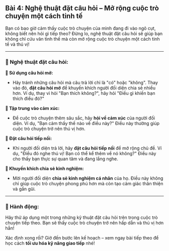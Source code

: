 ## Bài 4: Nghệ thuật đặt câu hỏi – Mở rộng cuộc trò chuyện một cách tinh tế

Bạn có bao giờ cảm thấy cuộc trò chuyện của mình đang đi vào ngõ cụt, không biết nên hỏi gì tiếp theo? Đừng lo, nghệ thuật đặt câu hỏi sẽ giúp bạn không chỉ cứu vãn tình thế mà còn mở rộng cuộc trò chuyện một cách tinh tế và thú vị!

---

### 📌 Nghệ thuật đặt câu hỏi:

**🔹 Sử dụng câu hỏi mở:**
- Hãy tránh những câu hỏi mà câu trả lời chỉ là "có" hoặc "không". Thay vào đó, **đặt câu hỏi mở** để khuyến khích người đối diện chia sẻ nhiều hơn. Ví dụ, thay vì hỏi "Bạn thích không?", hãy hỏi "Điều gì khiến bạn thích điều đó?"

**🔹 Tập trung vào cảm xúc:**
- Để cuộc trò chuyện thêm sâu sắc, hãy **hỏi về cảm xúc** của người đối diện. Ví dụ, "Bạn cảm thấy thế nào về điều này?" Điều này thường giúp cuộc trò chuyện trở nên thú vị hơn.

**🔹 Đặt câu hỏi tiếp nối:**
- Khi người đối diện trả lời, hãy **đặt câu hỏi tiếp nối** để mở rộng chủ đề. Ví dụ, "Điều đó nghe thú vị! Bạn có thể kể thêm về nó không?" Điều này cho thấy bạn thực sự quan tâm và đang lắng nghe.

**🔹 Khuyến khích chia sẻ kinh nghiệm:**
- Mời người đối diện **chia sẻ kinh nghiệm cá nhân** của họ. Điều này không chỉ giúp cuộc trò chuyện phong phú hơn mà còn tạo cảm giác thân thiện và gần gũi.

---

### 🚀 Hành động:

Hãy thử áp dụng một trong những kỹ thuật đặt câu hỏi trên trong cuộc trò chuyện tiếp theo. Bạn sẽ thấy cuộc trò chuyện trở nên hấp dẫn và thú vị hơn hẳn!

Xác định xong rồi? Giờ đến bước lên kế hoạch – xem ngay bài tiếp theo để học cách **tối ưu hóa kỹ năng giao tiếp** nhé!